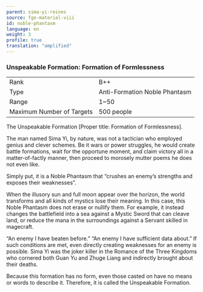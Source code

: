 ```yaml
---
parent: sima-yi-reines
source: fgo-material-viii
id: noble-phantasm
language: en
weight: 3
profile: true
translation: "amplified"
---
```


### Unspeakable Formation: Formation of Formlessness

<table>
  <tr><td>Rank</td><td>B++</td></tr>
  <tr><td>Type</td><td>Anti-Formation Noble Phantasm</td></tr>
  <tr><td>Range</td><td>1~50</td></tr>
  <tr><td>Maximum Number of Targets</td><td>500 people</td></tr>
</table>

The Unspeakable Formation [Proper title: Formation of Formlessness].

The man named Sima Yi, by nature, was not a tactician who employed genius and clever schemes. Be it wars or power struggles, he would create battle formations, wait for the opportune moment, and claim victory all in a matter-of-factly manner, then proceed to morosely mutter poems he does not even like.

Simply put, it is a Noble Phantasm that “crushes an enemy’s strengths and exposes their weaknesses”.

When the illusory sun and full moon appear over the horizon, the world transforms and all kinds of mystics lose their meaning. In this case, this Noble Phantasm does not erase or nullify them. For example, it instead changes the battlefield into a sea against a Mystic Sword that can cleave land, or reduce the mana in the surroundings against a Servant skilled in magecraft.

“An enemy I have beaten before.” “An enemy I have sufficient data about.” If such conditions are met, even directly creating weaknesses for an enemy is possible. Sima Yi was the joker killer in the Romance of the Three Kingdoms who cornered both Guan Yu and Zhuge Liang and indirectly brought about their deaths.

Because this formation has no form, even those casted on have no means or words to describe it. Therefore, it is called the Unspeakable Formation.
